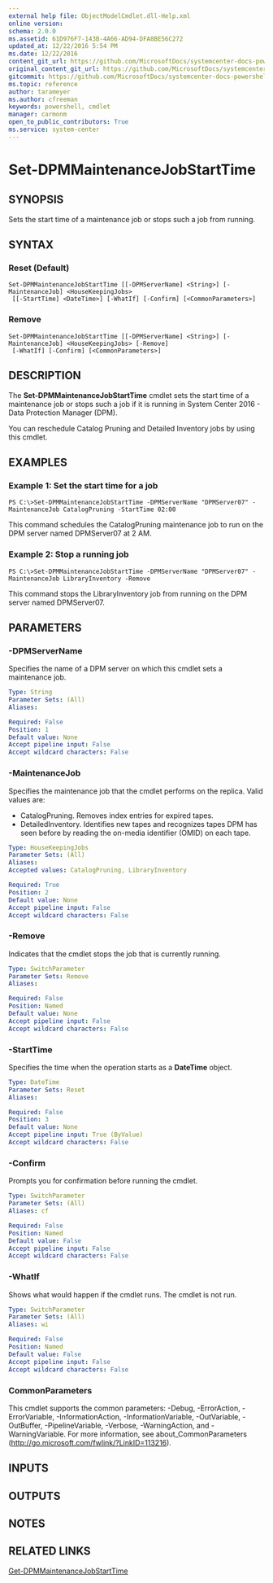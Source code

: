 ```yaml
---
external help file: ObjectModelCmdlet.dll-Help.xml
online version: 
schema: 2.0.0
ms.assetid: 61D976F7-143B-4A66-AD94-DFA8BE56C272
updated_at: 12/22/2016 5:54 PM
ms.date: 12/22/2016
content_git_url: https://github.com/MicrosoftDocs/systemcenter-docs-powershell/blob/live/systemcenter-cmdlets/SystemCenter2016/DataProtectionManager/vlatest/Set-DPMMaintenanceJobStartTime.md
original_content_git_url: https://github.com/MicrosoftDocs/systemcenter-docs-powershell/blob/live/systemcenter-cmdlets/SystemCenter2016/DataProtectionManager/vlatest/Set-DPMMaintenanceJobStartTime.md
gitcommit: https://github.com/MicrosoftDocs/systemcenter-docs-powershell/blob/17c3a51bd892aad46c731d9f381f0704b4815004/systemcenter-cmdlets/SystemCenter2016/DataProtectionManager/vlatest/Set-DPMMaintenanceJobStartTime.md
ms.topic: reference
author: tarameyer
ms.author: cfreeman
keywords: powershell, cmdlet
manager: carmonm
open_to_public_contributors: True
ms.service: system-center
---
```


# Set-DPMMaintenanceJobStartTime

## SYNOPSIS
Sets the start time of a maintenance job or stops such a job from running.

## SYNTAX

### Reset (Default)
```
Set-DPMMaintenanceJobStartTime [[-DPMServerName] <String>] [-MaintenanceJob] <HouseKeepingJobs>
 [[-StartTime] <DateTime>] [-WhatIf] [-Confirm] [<CommonParameters>]
```

### Remove
```
Set-DPMMaintenanceJobStartTime [[-DPMServerName] <String>] [-MaintenanceJob] <HouseKeepingJobs> [-Remove]
 [-WhatIf] [-Confirm] [<CommonParameters>]
```

## DESCRIPTION
The **Set-DPMMaintenanceJobStartTime** cmdlet sets the start time of a maintenance job or stops such a job if it is running in System Center 2016 - Data Protection Manager (DPM).

You can reschedule Catalog Pruning and Detailed Inventory jobs by using this cmdlet.

## EXAMPLES

### Example 1: Set the start time for a job
```
PS C:\>Set-DPMMaintenanceJobStartTime -DPMServerName "DPMServer07" -MaintenanceJob CatalogPruning -StartTime 02:00
```

This command schedules the CatalogPruning maintenance job to run on the DPM server named DPMServer07 at 2 AM.

### Example 2: Stop a running job
```
PS C:\>Set-DPMMaintenanceJobStartTime -DPMServerName "DPMServer07" -MaintenanceJob LibraryInventory -Remove
```

This command stops the LibraryInventory job from running on the DPM server named DPMServer07.

## PARAMETERS

### -DPMServerName
Specifies the name of a DPM server on which this cmdlet sets a maintenance job.

```yaml
Type: String
Parameter Sets: (All)
Aliases: 

Required: False
Position: 1
Default value: None
Accept pipeline input: False
Accept wildcard characters: False
```

### -MaintenanceJob
Specifies the maintenance job that the cmdlet performs on the replica.
Valid values are: 

- CatalogPruning.
Removes index entries for expired tapes.
- DetailedInventory.
Identifies new tapes and recognizes tapes DPM has seen before by reading the on-media identifier (OMID) on each tape.

```yaml
Type: HouseKeepingJobs
Parameter Sets: (All)
Aliases: 
Accepted values: CatalogPruning, LibraryInventory

Required: True
Position: 2
Default value: None
Accept pipeline input: False
Accept wildcard characters: False
```

### -Remove
Indicates that the cmdlet stops the job that is currently running.

```yaml
Type: SwitchParameter
Parameter Sets: Remove
Aliases: 

Required: False
Position: Named
Default value: None
Accept pipeline input: False
Accept wildcard characters: False
```

### -StartTime
Specifies the time when the operation starts as a **DateTime** object.

```yaml
Type: DateTime
Parameter Sets: Reset
Aliases: 

Required: False
Position: 3
Default value: None
Accept pipeline input: True (ByValue)
Accept wildcard characters: False
```

### -Confirm
Prompts you for confirmation before running the cmdlet.

```yaml
Type: SwitchParameter
Parameter Sets: (All)
Aliases: cf

Required: False
Position: Named
Default value: False
Accept pipeline input: False
Accept wildcard characters: False
```

### -WhatIf
Shows what would happen if the cmdlet runs.
The cmdlet is not run.

```yaml
Type: SwitchParameter
Parameter Sets: (All)
Aliases: wi

Required: False
Position: Named
Default value: False
Accept pipeline input: False
Accept wildcard characters: False
```

### CommonParameters
This cmdlet supports the common parameters: -Debug, -ErrorAction, -ErrorVariable, -InformationAction, -InformationVariable, -OutVariable, -OutBuffer, -PipelineVariable, -Verbose, -WarningAction, and -WarningVariable. For more information, see about_CommonParameters (http://go.microsoft.com/fwlink/?LinkID=113216).

## INPUTS

## OUTPUTS

## NOTES

## RELATED LINKS

[Get-DPMMaintenanceJobStartTime](xref:SystemCenter2016/DataProtectionManager/vlatest/Get-DPMMaintenanceJobStartTime.md)

